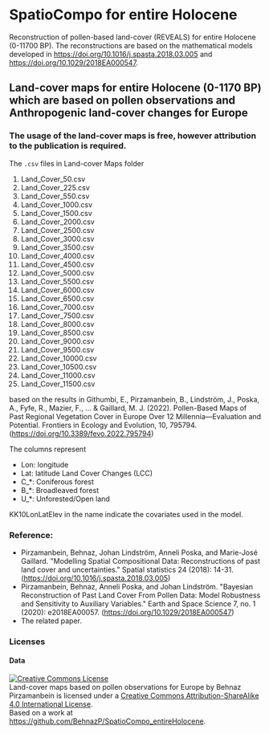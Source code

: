 # SpatioCompo for entire Holocene
Reconstruction of pollen-based land-cover (REVEALS) for entire Holocene (0-11700 BP). The reconstructions are based on the mathematical models developed in https://doi.org/10.1016/j.spasta.2018.03.005 and https://doi.org/10.1029/2018EA000547. 


## Land-cover maps for entire Holocene (0-1170 BP) which are based on pollen observations and Anthropogenic land-cover changes for Europe
### The usage of the land-cover maps is free, however attribution to the publication is required.

The `.csv` files in Land-cover Maps folder
1. Land_Cover_50.csv
2. Land_Cover_225.csv
3. Land_Cover_550.csv
4. Land_Cover_1000.csv
5. Land_Cover_1500.csv
6. Land_Cover_2000.csv
7. Land_Cover_2500.csv
8. Land_Cover_3000.csv
9. Land_Cover_3500.csv
10. Land_Cover_4000.csv
11. Land_Cover_4500.csv
12. Land_Cover_5000.csv
13. Land_Cover_5500.csv
14. Land_Cover_6000.csv
15. Land_Cover_6500.csv
16. Land_Cover_7000.csv
17. Land_Cover_7500.csv
18. Land_Cover_8000.csv
19. Land_Cover_8500.csv
20. Land_Cover_9000.csv
21. Land_Cover_9500.csv
22. Land_Cover_10000.csv
23. Land_Cover_10500.csv
24. Land_Cover_11000.csv
25. Land_Cover_11500.csv

based on the results in 
Githumbi, E., Pirzamanbein, B., Lindström, J., Poska, A., Fyfe, R., Mazier, F., ... & Gaillard, M. J. (2022). Pollen-Based Maps of Past Regional Vegetation Cover in Europe Over 12 Millennia—Evaluation and Potential. Frontiers in Ecology and Evolution, 10, 795794. (https://doi.org/10.3389/fevo.2022.795794)


The columns represent
* Lon: longitude
* Lat: latitude
Land Cover Changes (LCC)
* C_*: Coniferous forest
* B_*: Broadleaved forest
* U_*: Unforested/Open land

KK10LonLatElev in the name indicate the covariates used in the model.

### Reference:
* Pirzamanbein, Behnaz, Johan Lindström, Anneli Poska, and Marie-José Gaillard. "Modelling Spatial Compositional Data: Reconstructions of past land cover and uncertainties." Spatial statistics 24 (2018): 14-31. (https://doi.org/10.1016/j.spasta.2018.03.005)
* Pirzamanbein, Behnaz, Anneli Poska, and Johan Lindström. "Bayesian Reconstruction of Past Land Cover From Pollen Data: Model Robustness and Sensitivity to Auxiliary Variables." Earth and Space Science 7, no. 1 (2020): e2018EA00057. (https://doi.org/10.1029/2018EA000547)
* The related paper.

### Licenses
#### Data
<a rel="license" href="http://creativecommons.org/licenses/by-sa/4.0/"><img alt="Creative Commons License" style="border-width:0" src="https://i.creativecommons.org/l/by-sa/4.0/88x31.png" /></a><br /><span xmlns:dct="http://purl.org/dc/terms/" href="http://purl.org/dc/dcmitype/Dataset" property="dct:title" rel="dct:type">Land-cover maps based on pollen observations for Europe</span> by <span xmlns:cc="http://creativecommons.org/ns#" property="cc:attributionName">Behnaz Pirzamanbein</span> is licensed under a <a rel="license" href="http://creativecommons.org/licenses/by-sa/4.0/">Creative Commons Attribution-ShareAlike 4.0 International License</a>.<br />Based on a work at <a xmlns:dct="http://purl.org/dc/terms/" href="https://github.com/BehnazP/SpatioCompo_entireHolocene" rel="dct:source">https://github.com/BehnazP/SpatioCompo_entireHolocene</a>.
